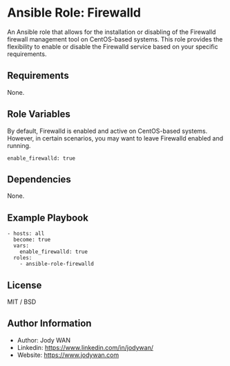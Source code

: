 Ansible Role: Firewalld
=========

An Ansible role that allows for the installation or disabling of the Firewalld firewall management tool on CentOS-based systems. This role provides the flexibility to enable or disable the Firewalld service based on your specific requirements.

Requirements
------------

None.

Role Variables
--------------
By default, Firewalld is enabled and active on CentOS-based systems. However, in certain scenarios, you may want to leave Firewalld enabled and running. 

    enable_firewalld: true

Dependencies
------------

None.

Example Playbook
----------------

    - hosts: all
      become: true
      vars:
        enable_firewalld: true
      roles:
        - ansible-role-firewalld

License
-------

MIT / BSD

Author Information
------------------

* Author: Jody WAN
* Linkedin: https://www.linkedin.com/in/jodywan/
* Website: https://www.jodywan.com
